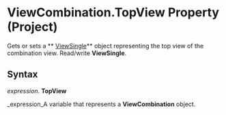 
# ViewCombination.TopView Property (Project)

Gets or sets a  ** [ViewSingle](41a36448-df16-3ad4-ec98-1dba0b3f8aef.md)** object representing the top view of the combination view. Read/write **ViewSingle**.


## Syntax

 _expression_. **TopView**

 _expression_A variable that represents a  **ViewCombination** object.

